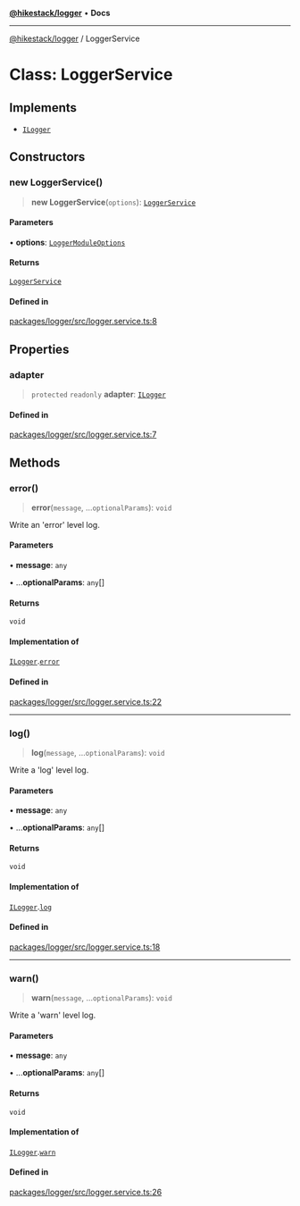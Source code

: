 [**@hikestack/logger**](/official/reference/logger/index.md) • **Docs**

***

[@hikestack/logger](/official/reference/logger/globals.md) / LoggerService

# Class: LoggerService

## Implements

- [`ILogger`](/official/reference/logger/interfaces/ILogger.md)

## Constructors

### new LoggerService()

> **new LoggerService**(`options`): [`LoggerService`](/official/reference/logger/classes/LoggerService.md)

#### Parameters

• **options**: [`LoggerModuleOptions`](/official/reference/logger/interfaces/LoggerModuleOptions.md)

#### Returns

[`LoggerService`](/official/reference/logger/classes/LoggerService.md)

#### Defined in

[packages/logger/src/logger.service.ts:8](https://github.com/hikestack/hike/blob/5b5a0ebd12d6185b553ab0b289e36e1190d78992/packages/logger/src/logger.service.ts#L8)

## Properties

### adapter

> `protected` `readonly` **adapter**: [`ILogger`](/official/reference/logger/interfaces/ILogger.md)

#### Defined in

[packages/logger/src/logger.service.ts:7](https://github.com/hikestack/hike/blob/5b5a0ebd12d6185b553ab0b289e36e1190d78992/packages/logger/src/logger.service.ts#L7)

## Methods

### error()

> **error**(`message`, ...`optionalParams`): `void`

Write an 'error' level log.

#### Parameters

• **message**: `any`

• ...**optionalParams**: `any`[]

#### Returns

`void`

#### Implementation of

[`ILogger`](/official/reference/logger/interfaces/ILogger.md).[`error`](/official/reference/logger/interfaces/ILogger.md#error)

#### Defined in

[packages/logger/src/logger.service.ts:22](https://github.com/hikestack/hike/blob/5b5a0ebd12d6185b553ab0b289e36e1190d78992/packages/logger/src/logger.service.ts#L22)

***

### log()

> **log**(`message`, ...`optionalParams`): `void`

Write a 'log' level log.

#### Parameters

• **message**: `any`

• ...**optionalParams**: `any`[]

#### Returns

`void`

#### Implementation of

[`ILogger`](/official/reference/logger/interfaces/ILogger.md).[`log`](/official/reference/logger/interfaces/ILogger.md#log)

#### Defined in

[packages/logger/src/logger.service.ts:18](https://github.com/hikestack/hike/blob/5b5a0ebd12d6185b553ab0b289e36e1190d78992/packages/logger/src/logger.service.ts#L18)

***

### warn()

> **warn**(`message`, ...`optionalParams`): `void`

Write a 'warn' level log.

#### Parameters

• **message**: `any`

• ...**optionalParams**: `any`[]

#### Returns

`void`

#### Implementation of

[`ILogger`](/official/reference/logger/interfaces/ILogger.md).[`warn`](/official/reference/logger/interfaces/ILogger.md#warn)

#### Defined in

[packages/logger/src/logger.service.ts:26](https://github.com/hikestack/hike/blob/5b5a0ebd12d6185b553ab0b289e36e1190d78992/packages/logger/src/logger.service.ts#L26)
